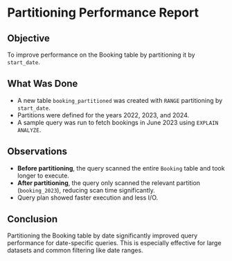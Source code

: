 # Partitioning Performance Report

## Objective
To improve performance on the Booking table by partitioning it by `start_date`.

## What Was Done
- A new table `booking_partitioned` was created with `RANGE` partitioning by `start_date`.
- Partitions were defined for the years 2022, 2023, and 2024.
- A sample query was run to fetch bookings in June 2023 using `EXPLAIN ANALYZE`.

## Observations
- **Before partitioning**, the query scanned the entire `Booking` table and took longer to execute.
- **After partitioning**, the query only scanned the relevant partition (`booking_2023`), reducing scan time significantly.
- Query plan showed faster execution and less I/O.

## Conclusion
Partitioning the Booking table by date significantly improved query performance for date-specific queries. This is especially effective for large datasets and common filtering like date ranges.
